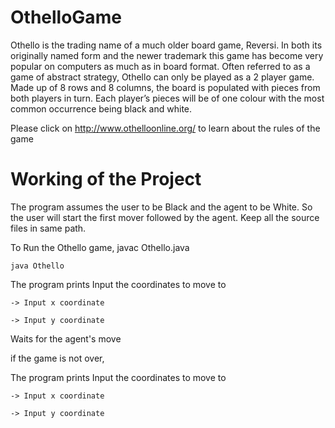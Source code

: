 # OthelloGame
Othello is the trading name of a much older board game, Reversi. In both its originally named form and the newer trademark this game has become very popular on computers as much as in board format. Often referred to as a game of abstract strategy, Othello can only be played as a 2 player game. Made up of 8 rows and 8 columns, the board is populated with pieces from both players in turn. Each player’s pieces will be of one colour with the most common occurrence being black and white.

Please click on http://www.othelloonline.org/ to learn about the rules of the game

# Working of the Project
The program assumes the user to be Black and the agent to be White. So the user will start the first mover followed by the agent. Keep all the source files in same path.

To Run the Othello game,
	javac Othello.java
	
	java Othello

The program prints Input the coordinates to move to
	
	-> Input x coordinate
	
	-> Input y coordinate

Waits for the agent's move	
	
if the game is not over,

The program prints Input the coordinates to move to
	
	-> Input x coordinate
	
	-> Input y coordinate

